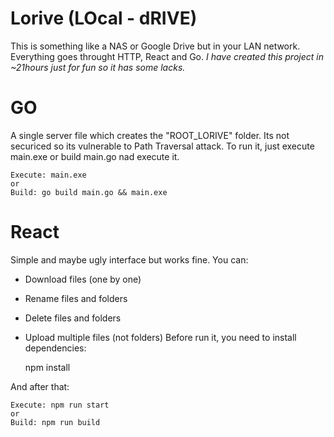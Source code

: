 # Lorive (LOcal - dRIVE)
This is something like a NAS or Google Drive but in your LAN network. Everything goes throught HTTP, React and Go.
*I have created this project in ~21hours just for fun so it has some lacks.*

# GO
A single server file which creates the "ROOT_LORIVE" folder. Its not securiced so its vulnerable to Path Traversal attack.
To run it, just execute main.exe or build main.go nad execute it.

    Execute: main.exe
    or
    Build: go build main.go && main.exe
    
# React
Simple and maybe ugly interface but works fine.
You can:
  - Download files (one by one)
  - Rename files and folders
  - Delete files and folders
  - Upload multiple files (not folders)
Before run it, you need to install dependencies:

    npm install
     
And after that:

    Execute: npm run start
    or
    Build: npm run build
